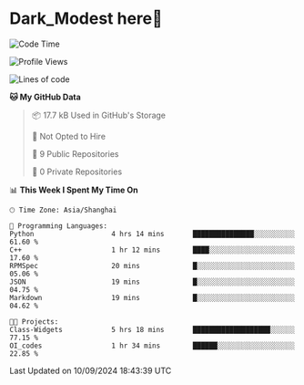 # Dark_Modest here👋
<!--
<img align="left" src="https://github-readme-stats.vercel.app/api/top-langs/?username=DarkModest" height=255>
<img align="left" src="https://github-readme-stats.vercel.app/api?username=DarkModest&include_all_commits=true&count_private-true&custom_title=Dark_Modest'%20GitHub%20Stats&line_height=30&show_icons=true&hide_border=false&bg_color=ffffff&title_color=000000&icon_color=000000&text_color=463467"><br>
-->
<!--START_SECTION:waka-->
![Code Time](http://img.shields.io/badge/Code%20Time-153%20hrs%2040%20mins-blue)

![Profile Views](http://img.shields.io/badge/Profile%20Views-0-blue)

![Lines of code](https://img.shields.io/badge/From%20Hello%20World%20I%27ve%20Written-131.3%20thousand%20lines%20of%20code-blue)

**🐱 My GitHub Data** 

> 📦 17.7 kB Used in GitHub's Storage 
 > 
> 🚫 Not Opted to Hire
 > 
> 📜 9 Public Repositories 
 > 
> 🔑 0 Private Repositories 
 > 
📊 **This Week I Spent My Time On** 

```text
🕑︎ Time Zone: Asia/Shanghai

💬 Programming Languages: 
Python                   4 hrs 14 mins       ███████████████░░░░░░░░░░   61.60 % 
C++                      1 hr 12 mins        ████░░░░░░░░░░░░░░░░░░░░░   17.60 % 
RPMSpec                  20 mins             █░░░░░░░░░░░░░░░░░░░░░░░░   05.06 % 
JSON                     19 mins             █░░░░░░░░░░░░░░░░░░░░░░░░   04.75 % 
Markdown                 19 mins             █░░░░░░░░░░░░░░░░░░░░░░░░   04.62 % 

🐱‍💻 Projects: 
Class-Widgets            5 hrs 18 mins       ███████████████████░░░░░░   77.15 % 
OI_codes                 1 hr 34 mins        ██████░░░░░░░░░░░░░░░░░░░   22.85 % 
```


 Last Updated on 10/09/2024 18:43:39 UTC
<!--END_SECTION:waka-->
